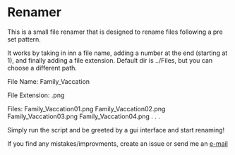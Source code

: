 # Renamer

This is a small file renamer that is designed to rename files following a pre set pattern. 

It works by taking in inn a file name, adding a number at the end (starting at 1), and finally adding a file extension. Default dir is ../Files, but you can choose a different path. 

File Name: Family_Vaccation

File Extension: .png

Files: 
Family_Vaccation01.png
Family_Vaccation02.png
Family_Vaccation03.png
Family_Vaccation04.png
        .
        .
        .

Simply run the script and be greeted by a gui interface and start renaming!

If you find any mistakes/improvments, create an issue or send me an [e-mail](mailto:kontakt@sivert.priv.no?subject=[GitHub]%13Renamer)
